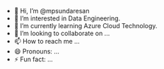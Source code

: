 - 👋 Hi, I’m @mpsundaresan
- 👀 I’m interested in Data Engineering.
- 🌱 I’m currently learning Azure Cloud Technology.
- 💞️ I’m looking to collaborate on ...
- 📫 How to reach me ...
- 😄 Pronouns: ...
- ⚡ Fun fact: ...

<!---
mpsundaresan/mpsundaresan is a ✨ special ✨ repository because its `README.md` (this file) appears on your GitHub profile.
You can click the Preview link to take a look at your changes.
--->
